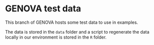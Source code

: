 
<!-- README.md is generated from README.Rmd. Please edit that file -->

# GENOVA test data

This branch of GENOVA hosts some test data to use in examples.

The data is stored in the `data` folder and a script to regenerate the
data locally in our environment is stored in the `R` folder.
